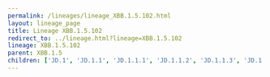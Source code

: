 ```yaml
---
permalink: /lineages/lineage_XBB.1.5.102.html
layout: lineage_page
title: Lineage XBB.1.5.102
redirect_to: ../lineage.html?lineage=XBB.1.5.102
lineage: XBB.1.5.102
parent: XBB.1.5
children: ['JD.1', 'JD.1.1', 'JD.1.1.1', 'JD.1.1.2', 'JD.1.1.3', 'JD.1.2', 'JD.2', 'XBB.1.5.102']
---
```


